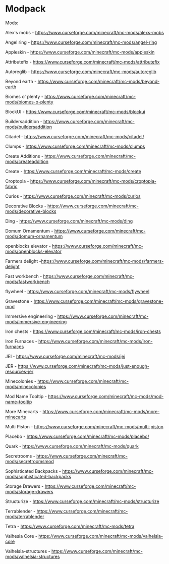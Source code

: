 # Modpack

Mods:

Alex's mobs - https://www.curseforge.com/minecraft/mc-mods/alexs-mobs

Angel ring - https://www.curseforge.com/minecraft/mc-mods/angel-ring

Appleskin - https://www.curseforge.com/minecraft/mc-mods/appleskin

Attributefix - https://www.curseforge.com/minecraft/mc-mods/attributefix

Autoreglib - https://www.curseforge.com/minecraft/mc-mods/autoreglib

Beyond earth - https://www.curseforge.com/minecraft/mc-mods/beyond-earth

Biomes o' plenty - https://www.curseforge.com/minecraft/mc-mods/biomes-o-plenty

BlockUI - https://www.curseforge.com/minecraft/mc-mods/blockui

Buildersaddition - https://www.curseforge.com/minecraft/mc-mods/buildersaddition

Citadel - https://www.curseforge.com/minecraft/mc-mods/citadel/

Clumps - https://www.curseforge.com/minecraft/mc-mods/clumps

Create Additions - https://www.curseforge.com/minecraft/mc-mods/createaddition

Create - https://www.curseforge.com/minecraft/mc-mods/create

Croptopia - https://www.curseforge.com/minecraft/mc-mods/croptopia-fabric

Curios - https://www.curseforge.com/minecraft/mc-mods/curios

Decorative Blocks - https://www.curseforge.com/minecraft/mc-mods/decorative-blocks

Ding - https://www.curseforge.com/minecraft/mc-mods/ding

Domum Ornamentum - https://www.curseforge.com/minecraft/mc-mods/domum-ornamentum

openblocks elevator - https://www.curseforge.com/minecraft/mc-mods/openblocks-elevator

Farmers delight -https://www.curseforge.com/minecraft/mc-mods/farmers-delight

Fast workbench - https://www.curseforge.com/minecraft/mc-mods/fastworkbench

flywheel - https://www.curseforge.com/minecraft/mc-mods/flywheel

Gravestone - https://www.curseforge.com/minecraft/mc-mods/gravestone-mod

Immersive engineering - https://www.curseforge.com/minecraft/mc-mods/immersive-engineering

Iron chests - https://www.curseforge.com/minecraft/mc-mods/iron-chests

Iron Furnaces - https://www.curseforge.com/minecraft/mc-mods/iron-furnaces

JEI - https://www.curseforge.com/minecraft/mc-mods/jei

JER - https://www.curseforge.com/minecraft/mc-mods/just-enough-resources-jer

Minecolonies - https://www.curseforge.com/minecraft/mc-mods/minecolonies

Mod Name Tooltip - https://www.curseforge.com/minecraft/mc-mods/mod-name-tooltip

More Minecarts - https://www.curseforge.com/minecraft/mc-mods/more-minecarts

Multi Piston - https://www.curseforge.com/minecraft/mc-mods/multi-piston

Placebo - https://www.curseforge.com/minecraft/mc-mods/placebo/

Quark - https://www.curseforge.com/minecraft/mc-mods/quark

Secretrooms - https://www.curseforge.com/minecraft/mc-mods/secretroomsmod

Sophisticated Backpacks - https://www.curseforge.com/minecraft/mc-mods/sophisticated-backpacks

Storage Drawers - https://www.curseforge.com/minecraft/mc-mods/storage-drawers

Structurize - https://www.curseforge.com/minecraft/mc-mods/structurize

Terrablender - https://www.curseforge.com/minecraft/mc-mods/terrablender

Tetra - https://www.curseforge.com/minecraft/mc-mods/tetra

Valhesia Core - https://www.curseforge.com/minecraft/mc-mods/valhelsia-core

Valhelsia-structures - https://www.curseforge.com/minecraft/mc-mods/valhelsia-structures
